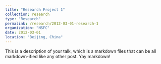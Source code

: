 ```yaml
---
title: "Research Project 1"
collection: research
type: "Research"
permalink: /research/2012-03-01-research-1
organization: "NSFC"
date: 2012-03-01
location: "Beijing, China"
---
```


This is a description of your talk, which is a markdown files that can be all markdown-ified like any other post. Yay markdown!
